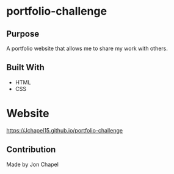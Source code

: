 # portfolio-challenge

## Purpose
A portfolio website that allows me to share my work with others.

## Built With
* HTML
* CSS

# Website
https://Jchapel15.github.io/portfolio-challenge

## Contribution
Made by Jon Chapel
